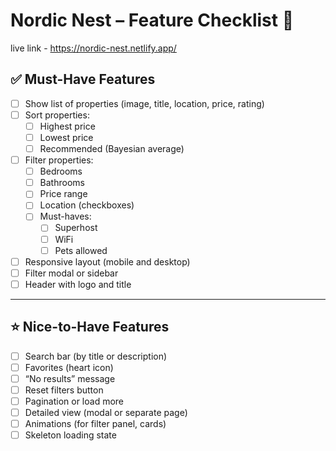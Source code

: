 # Nordic Nest – Feature Checklist 🏡

live link - https://nordic-nest.netlify.app/

## ✅ Must-Have Features

- [ ] Show list of properties (image, title, location, price, rating)
- [ ] Sort properties:
  - [ ] Highest price
  - [ ] Lowest price
  - [ ] Recommended (Bayesian average)
- [ ] Filter properties:
  - [ ] Bedrooms
  - [ ] Bathrooms
  - [ ] Price range
  - [ ] Location (checkboxes)
  - [ ] Must-haves:
    - [ ] Superhost
    - [ ] WiFi
    - [ ] Pets allowed
- [ ] Responsive layout (mobile and desktop)
- [ ] Filter modal or sidebar
- [ ] Header with logo and title

---

## ⭐ Nice-to-Have Features

- [ ] Search bar (by title or description)
- [ ] Favorites (heart icon)
- [ ] “No results” message
- [ ] Reset filters button
- [ ] Pagination or load more
- [ ] Detailed view (modal or separate page)
- [ ] Animations (for filter panel, cards)
- [ ] Skeleton loading state
